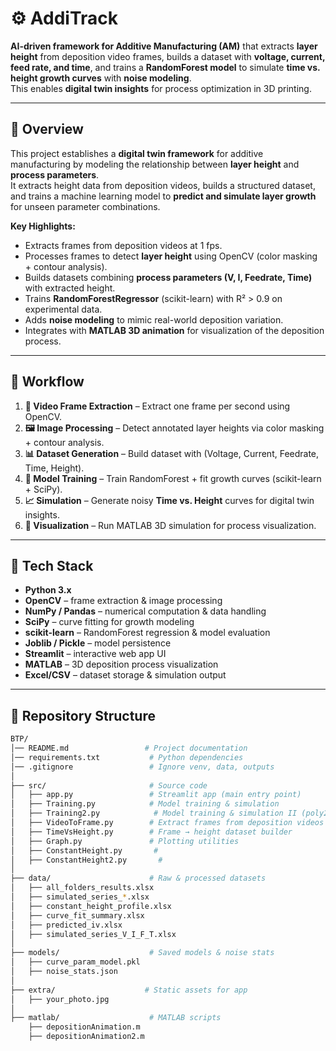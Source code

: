 # ⚙️ AddiTrack  
**AI-driven framework for Additive Manufacturing (AM)** that extracts **layer height** from deposition video frames, builds a dataset with **voltage, current, feed rate, and time**, and trains a **RandomForest model** to simulate **time vs. height growth curves** with **noise modeling**.  
This enables **digital twin insights** for process optimization in 3D printing.  

---

## 📌 Overview  
This project establishes a **digital twin framework** for additive manufacturing by modeling the relationship between **layer height** and **process parameters**.  
It extracts height data from deposition videos, builds a structured dataset, and trains a machine learning model to **predict and simulate layer growth** for unseen parameter combinations.  

**Key Highlights:**  
- Extracts frames from deposition videos at 1 fps.  
- Processes frames to detect **layer height** using OpenCV (color masking + contour analysis).  
- Builds datasets combining **process parameters (V, I, Feedrate, Time)** with extracted height.  
- Trains **RandomForestRegressor** (scikit-learn) with R² > 0.9 on experimental data.  
- Adds **noise modeling** to mimic real-world deposition variation.  
- Integrates with **MATLAB 3D animation** for visualization of the deposition process.  

---

## 🔹 Workflow  
1. **🎥 Video Frame Extraction** – Extract one frame per second using OpenCV.  
2. **🖼️ Image Processing** – Detect annotated layer heights via color masking + contour analysis.  
3. **📊 Dataset Generation** – Build dataset with (Voltage, Current, Feedrate, Time, Height).  
4. **🤖 Model Training** – Train RandomForest + fit growth curves (scikit-learn + SciPy).  
5. **📈 Simulation** – Generate noisy **Time vs. Height** curves for digital twin insights.  
6. **🧩 Visualization** – Run MATLAB 3D simulation for process visualization.  

---

## 🔹 Tech Stack  
- **Python 3.x**  
- **OpenCV** – frame extraction & image processing  
- **NumPy / Pandas** – numerical computation & data handling  
- **SciPy** – curve fitting for growth modeling  
- **scikit-learn** – RandomForest regression & model evaluation  
- **Joblib / Pickle** – model persistence  
- **Streamlit** – interactive web app UI  
- **MATLAB** – 3D deposition process visualization  
- **Excel/CSV** – dataset storage & simulation output  

---

## 🔹 Repository Structure  

```bash
BTP/
│── README.md                 # Project documentation
│── requirements.txt           # Python dependencies
│── .gitignore                 # Ignore venv, data, outputs
│
├── src/                       # Source code
│   ├── app.py                 # Streamlit app (main entry point)
│   ├── Training.py            # Model training & simulation
│   ├── Training2.py            # Model training & simulation II (poly2 - poly6)
│   ├── VideoToFrame.py        # Extract frames from deposition videos
│   ├── TimeVsHeight.py        # Frame → height dataset builder
│   ├── Graph.py               # Plotting utilities
│   ├── ConstantHeight.py       # 
│   ├── ConstantHeight2.py       # 
│
├── data/                      # Raw & processed datasets
│   ├── all_folders_results.xlsx
│   ├── simulated_series_*.xlsx
│   ├── constant_height_profile.xlsx
│   ├── curve_fit_summary.xlsx
│   ├── predicted_iv.xlsx
│   ├── simulated_series_V_I_F_T.xlsx
│
├── models/                    # Saved models & noise stats
│   ├── curve_param_model.pkl
│   ├── noise_stats.json
│
├── extra/                    # Static assets for app
│   ├── your_photo.jpg
│
├── matlab/                    # MATLAB scripts
    ├── depositionAnimation.m
    ├── depositionAnimation2.m